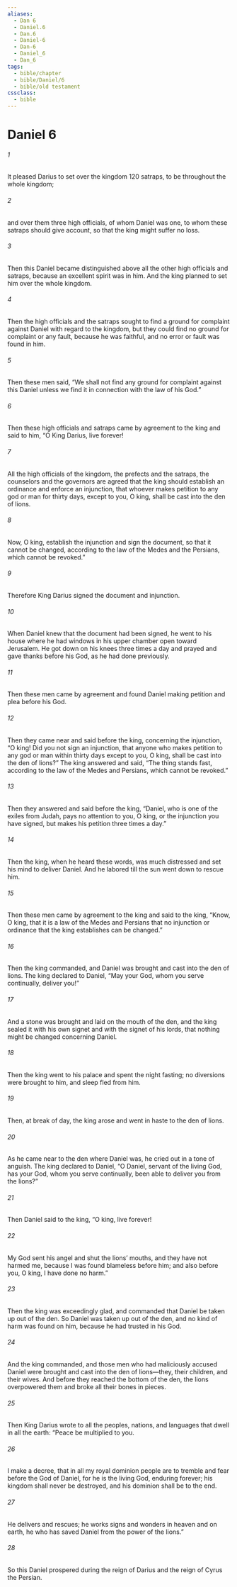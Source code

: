 ```yaml
---
aliases:
  - Dan 6
  - Daniel.6
  - Dan.6
  - Daniel-6
  - Dan-6
  - Daniel_6
  - Dan_6
tags:
  - bible/chapter
  - bible/Daniel/6
  - bible/old testament
cssclass:
  - bible
---
```


# Daniel 6

###### 1
It pleased Darius to set over the kingdom 120 satraps, to be throughout the whole kingdom;
###### 2
and over them three high officials, of whom Daniel was one, to whom these satraps should give account, so that the king might suffer no loss.
###### 3
Then this Daniel became distinguished above all the other high officials and satraps, because an excellent spirit was in him. And the king planned to set him over the whole kingdom.
###### 4
Then the high officials and the satraps sought to find a ground for complaint against Daniel with regard to the kingdom, but they could find no ground for complaint or any fault, because he was faithful, and no error or fault was found in him.
###### 5
Then these men said, “We shall not find any ground for complaint against this Daniel unless we find it in connection with the law of his God.”
###### 6
Then these high officials and satraps came by agreement to the king and said to him, “O King Darius, live forever!
###### 7
All the high officials of the kingdom, the prefects and the satraps, the counselors and the governors are agreed that the king should establish an ordinance and enforce an injunction, that whoever makes petition to any god or man for thirty days, except to you, O king, shall be cast into the den of lions.
###### 8
Now, O king, establish the injunction and sign the document, so that it cannot be changed, according to the law of the Medes and the Persians, which cannot be revoked.”
###### 9
Therefore King Darius signed the document and injunction.
###### 10
When Daniel knew that the document had been signed, he went to his house where he had windows in his upper chamber open toward Jerusalem. He got down on his knees three times a day and prayed and gave thanks before his God, as he had done previously.
###### 11
Then these men came by agreement and found Daniel making petition and plea before his God.
###### 12
Then they came near and said before the king, concerning the injunction, “O king! Did you not sign an injunction, that anyone who makes petition to any god or man within thirty days except to you, O king, shall be cast into the den of lions?” The king answered and said, “The thing stands fast, according to the law of the Medes and Persians, which cannot be revoked.”
###### 13
Then they answered and said before the king, “Daniel, who is one of the exiles from Judah, pays no attention to you, O king, or the injunction you have signed, but makes his petition three times a day.”
###### 14
Then the king, when he heard these words, was much distressed and set his mind to deliver Daniel. And he labored till the sun went down to rescue him.
###### 15
Then these men came by agreement to the king and said to the king, “Know, O king, that it is a law of the Medes and Persians that no injunction or ordinance that the king establishes can be changed.”
###### 16
Then the king commanded, and Daniel was brought and cast into the den of lions. The king declared to Daniel, “May your God, whom you serve continually, deliver you!”
###### 17
And a stone was brought and laid on the mouth of the den, and the king sealed it with his own signet and with the signet of his lords, that nothing might be changed concerning Daniel.
###### 18
Then the king went to his palace and spent the night fasting; no diversions were brought to him, and sleep fled from him.
###### 19
Then, at break of day, the king arose and went in haste to the den of lions.
###### 20
As he came near to the den where Daniel was, he cried out in a tone of anguish. The king declared to Daniel, “O Daniel, servant of the living God, has your God, whom you serve continually, been able to deliver you from the lions?”
###### 21
Then Daniel said to the king, “O king, live forever!
###### 22
My God sent his angel and shut the lions’ mouths, and they have not harmed me, because I was found blameless before him; and also before you, O king, I have done no harm.”
###### 23
Then the king was exceedingly glad, and commanded that Daniel be taken up out of the den. So Daniel was taken up out of the den, and no kind of harm was found on him, because he had trusted in his God.
###### 24
And the king commanded, and those men who had maliciously accused Daniel were brought and cast into the den of lions—they, their children, and their wives. And before they reached the bottom of the den, the lions overpowered them and broke all their bones in pieces.
###### 25
Then King Darius wrote to all the peoples, nations, and languages that dwell in all the earth: “Peace be multiplied to you.
###### 26
I make a decree, that in all my royal dominion people are to tremble and fear before the God of Daniel, for he is the living God, enduring forever; his kingdom shall never be destroyed, and his dominion shall be to the end.
###### 27
He delivers and rescues; he works signs and wonders in heaven and on earth, he who has saved Daniel from the power of the lions.”
###### 28
So this Daniel prospered during the reign of Darius and the reign of Cyrus the Persian.


